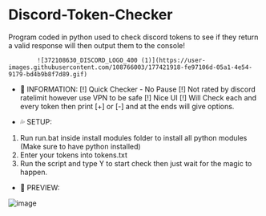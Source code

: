 # Discord-Token-Checker
Program coded in python used to check discord tokens to see if they return a valid response will then output them to the console!

            ![372108630_DISCORD_LOGO_400 (1)](https://user-images.githubusercontent.com/108766003/177421918-fe97106d-05a1-4e54-9179-bd4b9b8f7d89.gif)

- 📰 INFORMATION:
[!] Quick Checker - No Pause
[!] Not rated by discord ratelimit however use VPN to be safe
[!] Nice UI
[!] Will Check each and every token then print [+] or [-] and at the ends will give options.

- 💦 SETUP:
1. Run run.bat inside install modules folder to install all python modules (Make sure to have python installed)
2. Enter your tokens into tokens.txt
3. Run the script and type Y to start check then just wait for the magic to happen.


- 📸 PREVIEW: 


![image](https://user-images.githubusercontent.com/108766003/177421322-db94eec9-46c6-4009-b63b-67ec0b1b7004.png)
